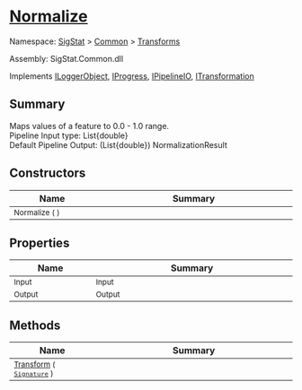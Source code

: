 # [Normalize](./Normalize.md)

Namespace: [SigStat]() > [Common](./../README.md) > [Transforms](./README.md)

Assembly: SigStat.Common.dll

Implements [ILoggerObject](./../ILoggerObject.md), [IProgress](./../Helpers/IProgress.md), [IPipelineIO](./../Pipeline/IPipelineIO.md), [ITransformation](./../ITransformation.md)

## Summary
Maps values of a feature to 0.0 - 1.0 range.  <br>Pipeline Input type: List{double}<br>Default Pipeline Output: (List{double}) NormalizationResult

## Constructors

| Name<a href="#"><img width=150></a> | Summary<a href="#"><img width=475></a> | 
| --- | --- | 
| <sub>Normalize (  )</sub>| <sub></sub>| <br>


## Properties

| Name<a href="#"><img width=150></a> | Summary<a href="#"><img width=475></a> | 
| --- | --- | 
| <sub>Input</sub>| <sub>Input</sub>| <br>
| <sub>Output</sub>| <sub>Output</sub>| <br>


## Methods

| Name<a href="#"><img width=150></a> | Summary<a href="#"><img width=475></a> | 
| --- | --- | 
| <sub>[Transform](./Methods/Normalize-100663636.md) ( [`Signature`](./../Signature.md) )</sub>| <sub></sub>| <br>


